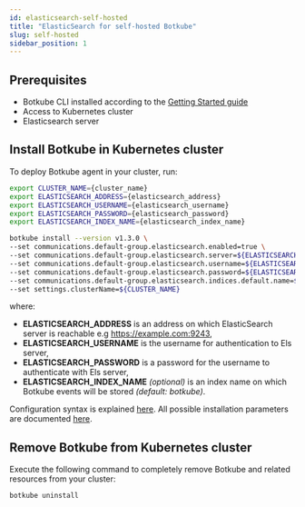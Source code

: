 ```yaml
---
id: elasticsearch-self-hosted
title: "ElasticSearch for self-hosted Botkube"
slug: self-hosted
sidebar_position: 1
---
```


## Prerequisites

- Botkube CLI installed according to the [Getting Started guide](../../cli/getting-started.mdx#installation)
- Access to Kubernetes cluster
- Elasticsearch server

## Install Botkube in Kubernetes cluster

To deploy Botkube agent in your cluster, run:

```bash
export CLUSTER_NAME={cluster_name}
export ELASTICSEARCH_ADDRESS={elasticsearch_address}
export ELASTICSEARCH_USERNAME={elasticsearch_username}
export ELASTICSEARCH_PASSWORD={elasticsearch_password}
export ELASTICSEARCH_INDEX_NAME={elasticsearch_index_name}

botkube install --version v1.3.0 \
--set communications.default-group.elasticsearch.enabled=true \
--set communications.default-group.elasticsearch.server=${ELASTICSEARCH_ADDRESS} \
--set communications.default-group.elasticsearch.username=${ELASTICSEARCH_USERNAME} \
--set communications.default-group.elasticsearch.password=${ELASTICSEARCH_PASSWORD} \
--set communications.default-group.elasticsearch.indices.default.name=${ELASTICSEARCH_INDEX_NAME} \
--set settings.clusterName=${CLUSTER_NAME}
```

where:

- **ELASTICSEARCH_ADDRESS** is an address on which ElasticSearch server is reachable e.g https://example.com:9243,
- **ELASTICSEARCH_USERNAME** is the username for authentication to Els server,
- **ELASTICSEARCH_PASSWORD** is a password for the username to authenticate with Els server,
- **ELASTICSEARCH_INDEX_NAME** _(optional)_ is an index name on which Botkube events will be stored _(default: botkube)_.

Configuration syntax is explained [here](../../configuration).
All possible installation parameters are documented [here](../../configuration/helm-chart-parameters).

## Remove Botkube from Kubernetes cluster

Execute the following command to completely remove Botkube and related resources from your cluster:

```bash
botkube uninstall
```
